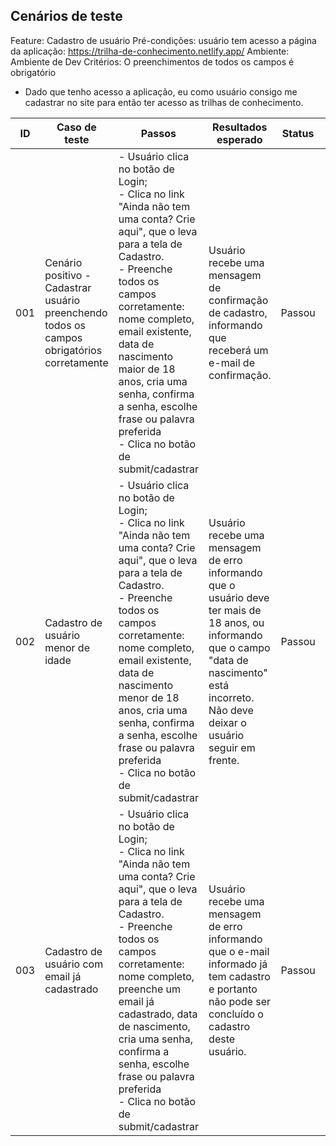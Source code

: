 ## Cenários de teste

Feature: Cadastro de usuário
Pré-condições: usuário tem acesso a página da aplicação: https://trilha-de-conhecimento.netlify.app/
Ambiente: Ambiente de Dev
Critérios: O preenchimentos de todos os campos é obrigatório
 - Dado que tenho acesso a aplicação, eu como usuário consigo me cadastrar no site para então ter acesso as trilhas de conhecimento.

| ID | Caso de teste | Passos | Resultados esperado | Status | Report |
|---|-------|-------|-------|-------|-------|
| 001 | Cenário positivo - Cadastrar usuário preenchendo todos os campos obrigatórios corretamente | - Usuário clica no botão de Login;<br>- Clica no link "Ainda não tem uma conta? Crie aqui", que o leva para a tela de Cadastro.<br>- Preenche todos os campos corretamente: nome completo, email existente, data de nascimento maior de 18 anos, cria uma senha, confirma a senha, escolhe frase ou palavra preferida<br>- Clica no botão de submit/cadastrar | Usuário recebe uma mensagem de confirmação de cadastro, informando que receberá um e-mail de confirmação. | Passou | |
| 002 | Cadastro de usuário menor de idade | - Usuário clica no botão de Login;<br>- Clica no link "Ainda não tem uma conta? Crie aqui", que o leva para a tela de Cadastro.<br>- Preenche todos os campos corretamente: nome completo, email existente, data de nascimento menor de 18 anos, cria uma senha, confirma a senha, escolhe frase ou palavra preferida<br>- Clica no botão de submit/cadastrar | Usuário recebe uma mensagem de erro informando que o usuário deve ter mais de 18 anos, ou informando que o campo "data de nascimento" está incorreto. Não deve deixar o usuário seguir em frente. | Passou | Mensagem de erro aparece abaixo do campo preenchido incorretamente no momento do preenchimento, o que facilita para o usuário identificar o que está fazendo errado antes mesmo de seguir para o próximo campo |
| 003 | Cadastro de usuário com email já cadastrado | - Usuário clica no botão de Login;<br>- Clica no link "Ainda não tem uma conta? Crie aqui", que o leva para a tela de Cadastro.<br>- Preenche todos os campos corretamente: nome completo, preenche um email já cadastrado, data de nascimento, cria uma senha, confirma a senha, escolhe frase ou palavra preferida<br>- Clica no botão de submit/cadastrar | Usuário recebe uma mensagem de erro informando que o e-mail informado já tem cadastro e portanto não pode ser concluído o cadastro deste usuário. | Passou | Pop-up alerta de erro aparece |